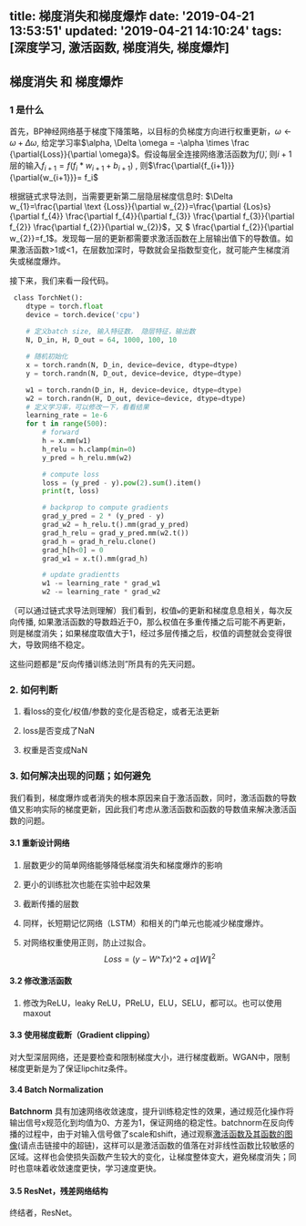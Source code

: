 title: 梯度消失和梯度爆炸
date: '2019-04-21 13:53:51'
updated: '2019-04-21 14:10:24'
tags: [深度学习, 激活函数, 梯度消失, 梯度爆炸]
---
梯度消失 和 梯度爆炸
-----------

### 1 是什么

首先，BP神经网络基于梯度下降策略，以目标的负梯度方向进行权重更新，$\omega \leftarrow \omega + \Delta\omega$, 给定学习率$\alpha, \Delta \omega = -\alpha \times \frac {\partial{Loss}}{\partial \omega}$。假设每层全连接网络激活函数为$f(\dot )$, 则$i+1$层的输入$f_{i+1}= f(f_i * w_{i+1}+ b_{i+1})$ , 则$\frac{\partial{f_{i+1}}}{\partial{w_{i+1}}}= f_i$

根据链式求导法则，当需要更新第二层隐层梯度信息时: $\Delta w_{1}=\frac{\partial \text {Loss}}{\partial w_{2}}=\frac{\partial {Los}s}{\partial f_{4}} \frac{\partial f_{4}}{\partial f_{3}} \frac{\partial f_{3}}{\partial f_{2}} \frac{\partial f_{2}}{\partial w_{2}}$，又 $ \frac{\partial f_{2}}{\partial w_{2}}=f_1$。发现每一层的更新都需要求激活函数在上层输出值下的导数值。如果激活函数>1或<1，在层数加深时，导数就会呈指数型变化，就可能产生梯度消失或梯度爆炸。

接下来，我们来看一段代码。

```python
 class TorchNet():
    dtype = torch.float
    device = torch.device('cpu')
	
    # 定义batch size, 输入特征数， 隐层特征，输出数
    N, D_in, H, D_out = 64, 1000, 100, 10

    # 随机初始化
    x = torch.randn(N, D_in, device=device, dtype=dtype)
    y = torch.randn(N, D_out, device=device, dtype=dtype)

    w1 = torch.randn(D_in, H, device=device, dtype=dtype)
    w2 = torch.randn(H, D_out, device=device, dtype=dtype)
	# 定义学习率，可以修改一下，看看结果
    learning_rate = 1e-6
    for t in range(500):
        # forward
        h = x.mm(w1)
        h_relu = h.clamp(min=0)
        y_pred = h_relu.mm(w2)

        # compute loss
        loss = (y_pred - y).pow(2).sum().item()
        print(t, loss)

        # backprop to compute gradients
        grad_y_pred = 2 * (y_pred - y)
        grad_w2 = h_relu.t().mm(grad_y_pred)
        grad_h_relu = grad_y_pred.mm(w2.t())
        grad_h = grad_h_relu.clone()
        grad_h[h<0] = 0
        grad_w1 = x.t().mm(grad_h)

        # update gradientts
        w1 -= learning_rate * grad_w1
        w2 -= learning_rate * grad_w2
```

（可以通过链式求导法则理解）我们看到，权值`w`的更新和梯度息息相关，每次反向传播 ​, 如果激活函数的导数趋近于0，那么权值在多重传播之后可能不再更新，则是梯度消失；如果梯度取值大于1，经过多层传播之后，权值的调整就会变得很大，导致网络不稳定。

这些问题都是“反向传播训练法则”所具有的先天问题。

### 2. 如何判断

1.  看loss的变化/权值/参数的变化是否稳定，或者无法更新
    
2.  loss是否变成了NaN
    
3.  权重是否变成NaN
    

### 3. 如何解决出现的问题；如何避免

我们看到，梯度爆炸或者消失的根本原因来自于激活函数，同时，激活函数的导数值又影响实际的梯度更新，因此我们考虑从激活函数和函数的导数值来解决激活函数的问题。

#### 3.1 重新设计网络

1.  层数更少的简单网络能够降低梯度消失和梯度爆炸的影响
    
2.  更小的训练批次也能在实验中起效果
    
3.  截断传播的层数
    
4.  同样，长短期记忆网络（LSTM）和相关的门单元也能减少梯度爆炸。
    
5. 对网络权重使用正则，防止过拟合。$$Loss =(y-W\^Tx)\^{2}+\alpha\|W\|^2$$

    

#### 3.2 修改激活函数

1.  修改为ReLU，leaky ReLU，PReLU，ELU，SELU，都可以。也可以使用maxout
    

#### 3.3 使用梯度截断（Gradient clipping）

对大型深层网络，还是要检查和限制梯度大小，进行梯度截断。WGAN中，限制梯度更新是为了保证lipchitz条件。

#### 3.4 Batch Normalization

**Batchnorm** 具有加速网络收敛速度，提升训练稳定性的效果，通过规范化操作将输出信号x规范化到均值为0、方差为1，保证网络的稳定性。batchnorm在反向传播的过程中，由于对输入信号做了scale和shift，通过观察[激活函数及其函数的图像](https://www.jithub.cn/articles/2019/04/18/1555558277373.html#b3_solo_h2_2)(请点击链接中的超链)，这样可以是激活函数的值落在对非线性函数比较敏感的区域。这样也会使损失函数产生较大的变化，让梯度整体变大，避免梯度消失；同时也意味着收敛速度更快，学习速度更快。

#### 3.5 ResNet，残差网络结构

终结者，ResNet。

